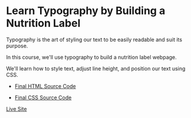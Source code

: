 # Learn Typography by Building a Nutrition Label

Typography is the art of styling our text to be easily readable and suit its purpose.

In this course, we'll use typography to build a nutrition label webpage. 

We'll learn how to style text, adjust line height, and position our text using CSS.

- [Final HTML Source Code](https://github.com/CERTIFIED2003/freeCodeCamp/tree/main/Responsive%20Web%20Design/08-Learn%20Typography%20by%20Building%20a%20Nutrition%20Label/NutritionLabel.html)

- [Final CSS Source Code](https://github.com/CERTIFIED2003/freeCodeCamp/tree/main/Responsive%20Web%20Design/08-Learn%20Typography%20by%20Building%20a%20Nutrition%20Label/styles.css)

[Live Site](https://nutritionlabel.certified2003.repl.co)
